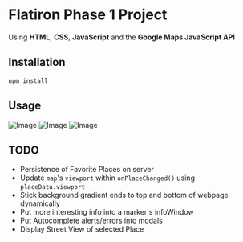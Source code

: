 # Flatiron Phase 1 Project

Using **HTML**, **CSS**, **JavaScript** and the **Google Maps JavaScript API**

## Installation

`npm install`

## Usage

![Image](https://i.imgur.com/RJT2mWK.png)
![Image](https://i.imgur.com/78NwXGR.png)
![Image](https://i.imgur.com/AvtYRUf.jpg)

## TODO
- Persistence of Favorite Places on server
- Update `map`'s `viewport` within `onPlaceChanged()` using `placeData.viewport`
- Stick background gradient ends to top and bottom of webpage dynamically
- Put more interesting info into a marker's infoWindow
- Put Autocomplete alerts/errors into modals
- Display Street View of selected Place